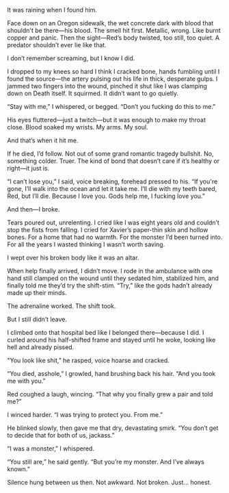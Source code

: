 It was raining when I found him.

Face down on an Oregon sidewalk, the wet concrete dark with blood that shouldn't be there—his blood. The smell hit first. Metallic, wrong. Like burnt copper and panic. Then the sight—Red’s body twisted, too still, too quiet. A predator shouldn’t ever lie like that.

I don’t remember screaming, but I know I did.

I dropped to my knees so hard I think I cracked bone, hands fumbling until I found the source—the artery pulsing out his life in thick, desperate gulps. I jammed two fingers into the wound, pinched it shut like I was clamping down on Death itself. It squirmed. It didn’t want to go quietly.

“Stay with me,” I whispered, or begged. “Don’t you fucking do this to me.”

His eyes fluttered—just a twitch—but it was enough to make my throat close. Blood soaked my wrists. My arms. My soul.

And that’s when it hit me.

If he died, I’d follow. Not out of some grand romantic tragedy bullshit. No, something colder. Truer. The kind of bond that doesn’t care if it’s healthy or right—it just is.

“I can’t lose you,” I said, voice breaking, forehead pressed to his. “If you're gone, I’ll walk into the ocean and let it take me. I’ll die with my teeth bared, Red, but I’ll die. Because I love you. Gods help me, I fucking love you.”

And then—I broke.

Tears poured out, unrelenting. I cried like I was eight years old and couldn’t stop the fists from falling. I cried for Xavier’s paper-thin skin and hollow bones. For a home that had no warmth. For the monster I’d been turned into. For all the years I wasted thinking I wasn’t worth saving.

I wept over his broken body like it was an altar.

When help finally arrived, I didn’t move. I rode in the ambulance with one hand still clamped on the wound until they sedated him, stabilized him, and finally told me they’d try the shift-stim. “Try,” like the gods hadn’t already made up their minds.

The adrenaline worked. The shift took.

But I still didn’t leave.

I climbed onto that hospital bed like I belonged there—because I did. I curled around his half-shifted frame and stayed until he woke, looking like hell and already pissed.

"You look like shit,” he rasped, voice hoarse and cracked.

“You died, asshole,” I growled, hand brushing back his hair. “And you took me with you.”

Red coughed a laugh, wincing. “That why you finally grew a pair and told me?”

I winced harder. “I was trying to protect you. From me.”

He blinked slowly, then gave me that dry, devastating smirk. “You don’t get to decide that for both of us, jackass.”

“I was a monster,” I whispered.

“You still are,” he said gently. “But you’re my monster. And I’ve always known.”

Silence hung between us then. Not awkward. Not broken. Just... honest.